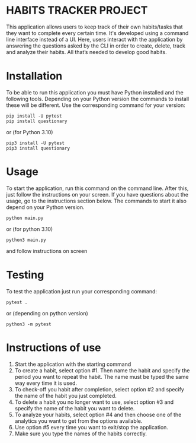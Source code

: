 # HABITS TRACKER PROJECT

This application allows users to keep track of their own habits/tasks that they want to complete every certain time. It's developed using a command line interface instead of a UI. Here, users interact with the application by answering the questions asked by the CLI in order to create, delete, track and analyze their habits. All that’s needed to develop good habits.​

# Installation

To be able to run this application you must have Python installed and the following tools. Depending on your Python version the commands to install these will be different. Use the corresponding command for your version:

```shell
pip install -U pytest
pip install questionary
```

or (for Python 3.10)

```shell
pip3 install -U pytest
pip3 install questionary
```

# Usage

To start the application, run this command on the command line. After this, just follow the instructions on your screen. If you have questions about the usage, go to the instructions section below. The commands to start it also depend on your Python version.

```shell
python main.py
```

or (for python 3.10)

```shell
python3 main.py
```

and follow instructions on screen

# Testing

To test the application just run your corresponding command:

```shell
pytest .
```

or (depending on python version)

```shell
python3 -m pytest
```

# Instructions of use

1. Start the application with the starting command
2. To create a habit, select option #1. Then name the habit and specify the period you want to repeat the habit. The name must be typed the same way every time it is used.
3. To check-off you habit after completion, select option #2 and specify the name of the habit you just completed.
4. To delete a habit you no longer want to use, select option #3 and specify the name of the habit you want to delete.
5. To analyze your habits, select option #4 and then choose one of the analytics you want to get from the options available.
6. Use option #5 every time you want to exit/stop the application.
7. Make sure you type the names of the habits correctly.
